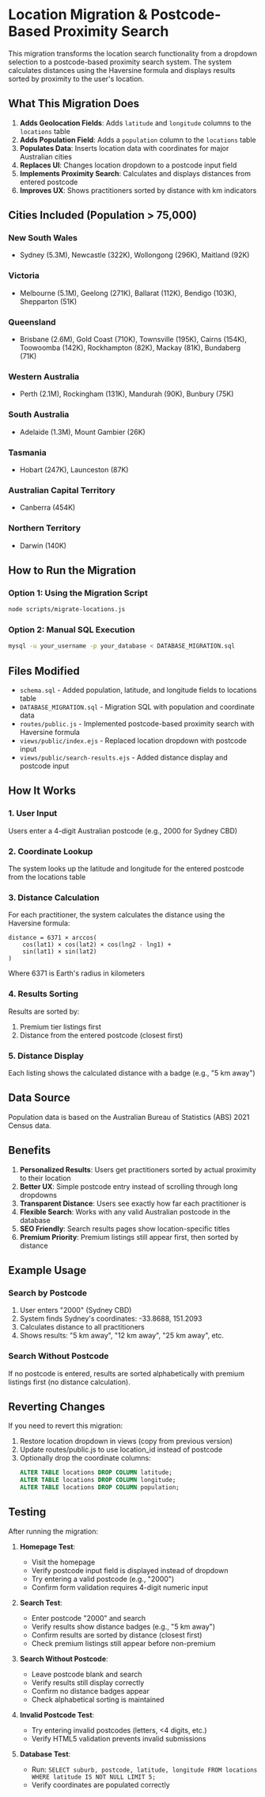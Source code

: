 # Location Migration & Postcode-Based Proximity Search

This migration transforms the location search functionality from a dropdown selection to a postcode-based proximity search system. The system calculates distances using the Haversine formula and displays results sorted by proximity to the user's location.

## What This Migration Does

1. **Adds Geolocation Fields**: Adds `latitude` and `longitude` columns to the `locations` table
2. **Adds Population Field**: Adds a `population` column to the `locations` table
3. **Populates Data**: Inserts location data with coordinates for major Australian cities
4. **Replaces UI**: Changes location dropdown to a postcode input field
5. **Implements Proximity Search**: Calculates and displays distances from entered postcode
6. **Improves UX**: Shows practitioners sorted by distance with km indicators

## Cities Included (Population > 75,000)

### New South Wales
- Sydney (5.3M), Newcastle (322K), Wollongong (296K), Maitland (92K)

### Victoria  
- Melbourne (5.1M), Geelong (271K), Ballarat (112K), Bendigo (103K), Shepparton (51K)

### Queensland
- Brisbane (2.6M), Gold Coast (710K), Townsville (195K), Cairns (154K), Toowoomba (142K), Rockhampton (82K), Mackay (81K), Bundaberg (71K)

### Western Australia
- Perth (2.1M), Rockingham (131K), Mandurah (90K), Bunbury (75K)

### South Australia
- Adelaide (1.3M), Mount Gambier (26K)

### Tasmania
- Hobart (247K), Launceston (87K)

### Australian Capital Territory
- Canberra (454K)

### Northern Territory
- Darwin (140K)

## How to Run the Migration

### Option 1: Using the Migration Script
```bash
node scripts/migrate-locations.js
```

### Option 2: Manual SQL Execution
```bash
mysql -u your_username -p your_database < DATABASE_MIGRATION.sql
```

## Files Modified

- `schema.sql` - Added population, latitude, and longitude fields to locations table
- `DATABASE_MIGRATION.sql` - Migration SQL with population and coordinate data
- `routes/public.js` - Implemented postcode-based proximity search with Haversine formula
- `views/public/index.ejs` - Replaced location dropdown with postcode input
- `views/public/search-results.ejs` - Added distance display and postcode input

## How It Works

### 1. User Input
Users enter a 4-digit Australian postcode (e.g., 2000 for Sydney CBD)

### 2. Coordinate Lookup
The system looks up the latitude and longitude for the entered postcode from the locations table

### 3. Distance Calculation
For each practitioner, the system calculates the distance using the Haversine formula:
```
distance = 6371 × arccos(
    cos(lat1) × cos(lat2) × cos(lng2 - lng1) + 
    sin(lat1) × sin(lat2)
)
```
Where 6371 is Earth's radius in kilometers

### 4. Results Sorting
Results are sorted by:
1. Premium tier listings first
2. Distance from the entered postcode (closest first)

### 5. Distance Display
Each listing shows the calculated distance with a badge (e.g., "5 km away")

## Data Source

Population data is based on the Australian Bureau of Statistics (ABS) 2021 Census data.

## Benefits

1. **Personalized Results**: Users get practitioners sorted by actual proximity to their location
2. **Better UX**: Simple postcode entry instead of scrolling through long dropdowns
3. **Transparent Distance**: Users see exactly how far each practitioner is
4. **Flexible Search**: Works with any valid Australian postcode in the database
5. **SEO Friendly**: Search results pages show location-specific titles
6. **Premium Priority**: Premium listings still appear first, then sorted by distance

## Example Usage

### Search by Postcode
1. User enters "2000" (Sydney CBD)
2. System finds Sydney's coordinates: -33.8688, 151.2093
3. Calculates distance to all practitioners
4. Shows results: "5 km away", "12 km away", "25 km away", etc.

### Search Without Postcode
If no postcode is entered, results are sorted alphabetically with premium listings first (no distance calculation).

## Reverting Changes

If you need to revert this migration:

1. Restore location dropdown in views (copy from previous version)
2. Update routes/public.js to use location_id instead of postcode
3. Optionally drop the coordinate columns:
   ```sql
   ALTER TABLE locations DROP COLUMN latitude;
   ALTER TABLE locations DROP COLUMN longitude;
   ALTER TABLE locations DROP COLUMN population;
   ```

## Testing

After running the migration:

1. **Homepage Test**: 
   - Visit the homepage
   - Verify postcode input field is displayed instead of dropdown
   - Try entering a valid postcode (e.g., "2000")
   - Confirm form validation requires 4-digit numeric input

2. **Search Test**:
   - Enter postcode "2000" and search
   - Verify results show distance badges (e.g., "5 km away")
   - Confirm results are sorted by distance (closest first)
   - Check premium listings still appear before non-premium

3. **Search Without Postcode**:
   - Leave postcode blank and search
   - Verify results still display correctly
   - Confirm no distance badges appear
   - Check alphabetical sorting is maintained

4. **Invalid Postcode Test**:
   - Try entering invalid postcodes (letters, <4 digits, etc.)
   - Verify HTML5 validation prevents invalid submissions

5. **Database Test**:
   - Run: `SELECT suburb, postcode, latitude, longitude FROM locations WHERE latitude IS NOT NULL LIMIT 5;`
   - Verify coordinates are populated correctly
